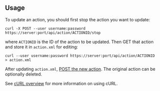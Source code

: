 Usage
---

To update an action, you should first stop the action you want to update:

    curl -X POST --user username:password https://server:port/api/action/ACTIONID/stop

where `ACTIONID` is the ID of the action to be updated. Then GET that action and store it in `action.xml` for editing:

    curl --user username:password https://server:port/api/action/ACTIONID > action.xml

After updating `action.xml`, [POST the new action](../../create-action/cURL/README.md). The original action can be optionally deleted.


See [cURL overview](../../README.md#cURL) for more information on using cURL.